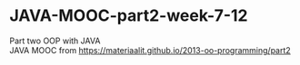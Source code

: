 # JAVA-MOOC-part2-week-7-12

  Part two OOP with JAVA   
  JAVA MOOC from https://materiaalit.github.io/2013-oo-programming/part2   
